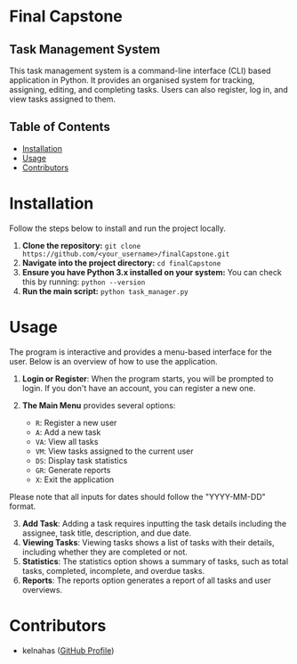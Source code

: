 # Final Capstone

## Task Management System
This task management system is a command-line interface (CLI) based application in Python. It provides an organised system for tracking, assigning, editing, and completing tasks. Users can also register, log in, and view tasks assigned to them.

## Table of Contents
- [Installation](#installation)
- [Usage](#usage)
- [Contributors](#contributors)

# Installation
Follow the steps below to install and run the project locally.

1. **Clone the repository:** ```git clone https://github.com/<your_username>/finalCapstone.git```
3. **Navigate into the project directory:** ```cd finalCapstone```
4. **Ensure you have Python 3.x installed on your system:** You can check this by running: ```python --version```
5. **Run the main script:** ```python task_manager.py```

# Usage
The program is interactive and provides a menu-based interface for the user. Below is an overview of how to use the application.

1. **Login or Register**: When the program starts, you will be prompted to login. If you don't have an account, you can register a new one.

2. **The Main Menu** provides several options:
   - `R`: Register a new user
   - `A`: Add a new task
   - `VA`: View all tasks
   - `VM`: View tasks assigned to the current user
   - `DS`: Display task statistics
   - `GR`: Generate reports
   - `X`: Exit the application

Please note that all inputs for dates should follow the "YYYY-MM-DD" format.

3. **Add Task**: Adding a task requires inputting the task details including the assignee, task title, description, and due date.
4. **Viewing Tasks**: Viewing tasks shows a list of tasks with their details, including whether they are completed or not.
5. **Statistics**: The statistics option shows a summary of tasks, such as total tasks, completed, incomplete, and overdue tasks.
6. **Reports**: The reports option generates a report of all tasks and user overviews.

# Contributors
- kelnahas ([GitHub Profile](https://github.com/kelnahas))
